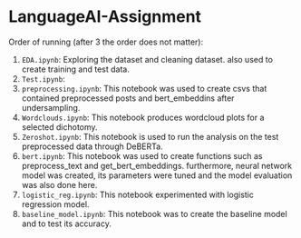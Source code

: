 # LanguageAI-Assignment

Order of running (after 3 the order does not matter): 
1. `EDA.ipynb`: Exploring the dataset and cleaning dataset. also used to create training and test data. 
2. `Test.ipynb`:
3. `preprocessing.ipynb`: This notebook was used to create csvs that contained preprocessed posts and bert_embeddins after undersampling.
4. `Wordclouds.ipynb`: This notebook produces wordcloud plots for a selected dichotomy.
5. `Zeroshot.ipynb`: This notebook is used to run the analysis on the test preprocessed data through DeBERTa.
6. `bert.ipynb`: This notebook was used to create functions such as preprocess_text and get_bert_embeddings. furthermore, neural network model was created, its parameters were tuned and the model evaluation was also done here.
7. `logistic_reg.ipynb`: This notebook experimented with logistic regression model. 
9. `baseline_model.ipynb`: This notebook was to create the baseline model and to test its accuracy.
